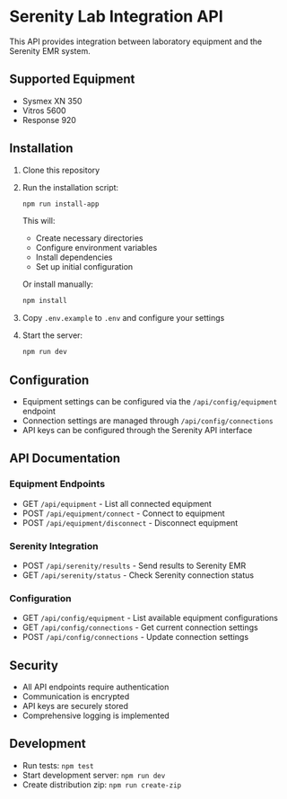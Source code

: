 # Serenity Lab Integration API

This API provides integration between laboratory equipment and the Serenity EMR system.

## Supported Equipment

- Sysmex XN 350
- Vitros 5600
- Response 920

## Installation

1. Clone this repository
2. Run the installation script:
   ```bash
   npm run install-app
   ```
   This will:
   - Create necessary directories
   - Configure environment variables
   - Install dependencies
   - Set up initial configuration

   Or install manually:
   ```bash
   npm install
   ```
3. Copy `.env.example` to `.env` and configure your settings
4. Start the server:
   ```bash
   npm run dev
   ```

## Configuration

- Equipment settings can be configured via the `/api/config/equipment` endpoint
- Connection settings are managed through `/api/config/connections`
- API keys can be configured through the Serenity API interface

## API Documentation

### Equipment Endpoints
- GET `/api/equipment` - List all connected equipment
- POST `/api/equipment/connect` - Connect to equipment
- POST `/api/equipment/disconnect` - Disconnect equipment

### Serenity Integration
- POST `/api/serenity/results` - Send results to Serenity EMR
- GET `/api/serenity/status` - Check Serenity connection status

### Configuration
- GET `/api/config/equipment` - List available equipment configurations
- GET `/api/config/connections` - Get current connection settings
- POST `/api/config/connections` - Update connection settings

## Security

- All API endpoints require authentication
- Communication is encrypted
- API keys are securely stored
- Comprehensive logging is implemented

## Development

- Run tests: `npm test`
- Start development server: `npm run dev`
- Create distribution zip: `npm run create-zip`
